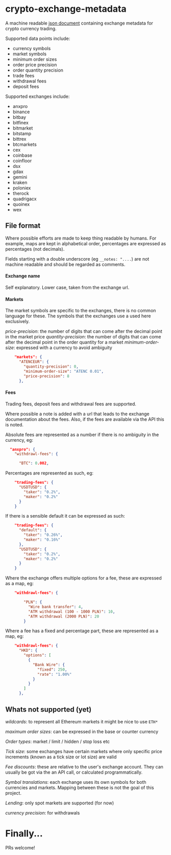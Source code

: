 # crypto-exchange-metadata

A machine readable [json document](exchange-metadata.json) containing exchange metadata for crypto currency trading. 


Supported data points include:

 * currency symbols
 * market symbols
 * minimum order sizes
 * order price precision
 * order quantity precision
 * trade fees
 * withdrawal fees
 * deposit fees

Supported exchanges include:

 * anxpro
 * binance
 * bitbay
 * bitfinex
 * bitmarket
 * bitstamp
 * bittrex
 * btcmarkets
 * cex
 * coinbase
 * coinfloor
 * dsx
 * gdax
 * gemini
 * kraken
 * poloniex
 * therock
 * quadrigacx
 * quoinex
 * wex
 
## File format

Where possible efforts are made to keep thing readable by humans.  For example, maps are kept in alphabetical order, percentages are expressed as percentages (not decimals).

Fields starting with a double underscore (eg `__notes: "....`) are not machine readable and should be regarded as comments.

#### Exchange name

Self explanatory.  Lower case, taken from the exchange url.

#### Markets

The market symbols are specific to the exchanges, there is no common language for these.  The symbols that the exchanges use a used here exclusively.

_price-precision_: the number of digits that can come after the decimal point in the market price
_quantity-precision_: the number of digits that can come after the decimal point in the order quantity for a market
_minimum-order-size_: expressed with a currency to avoid ambiguity

```json
    "markets": {
      "ATENCEUR": {
        "quantity-precision": 0,
        "minimum-order-size": "ATENC 0.01",
        "price-precision": 8
      },
```

#### Fees

Trading fees, deposit fees and withdrawal fees are supported.  

Where possible a note is added with a url that leads to the exchange documentation about the fees.  Also, if the fees are available via the API this is noted.

Absolute fees are represented as a number if there is no ambiguity in the currency, eg:

```json
  "anxpro": {
    "withdrawl-fees": {

      "BTC": 0.002,
```

Percentages are represented as such, eg:

```json
    "trading-fees": {
      "USDTUSD": {
        "taker": "0.2%",
        "maker": "0.2%"
      }
    }
```

If there is a sensible default it can be expressed as such:

```json
    "trading-fees": {
      "default": {
        "taker": "0.26%",
        "maker": "0.16%"
      },
      "USDTUSD": {
        "taker": "0.2%",
        "maker": "0.2%"
      }
    }
```

Where the exchange offers multiple options for a fee, these are expressed as a map, eg:

```json
    "withdrawl-fees": {

        "PLN": {
          "Wire bank transfer": 4,
          "ATM withdrawal (100 - 1000 PLN)": 10,
          "ATM withdrawal (2000 PLN)": 20
        }
```

Where a fee has a fixed and percentage part, these are represented as a map, eg:

```json
    "withdrawl-fees": {
      "HKD": {
        "options": [
          {
            "Bank Wire": {
              "fixed": 250,
              "rate": "1.00%"
            }
          }
        ]
      },
```

## Whats not supported (yet)

_wildcards_: to represent all Ethereum markets it might be nice to use `ETH*`

_maximum order sizes_: can be expressed in the base or counter currency

_Order types_: market / limit / hidden / stop loss etc

_Tick size_: some exchanges have certain markets where only specific price increments (known as a tick size or lot size) are valid

_Fee discounts_: these are relative to the user's exchange account. They can usually be got via the an API call, or calculated programmatically.

_Symbol translations_: each exchange uses its own symbols for both currencies and markets. Mapping between these is not the goal of this project.

_Lending_: only spot markets are supported (for now)

_currency precision_: for withdrawals

# Finally...

PRs welcome!